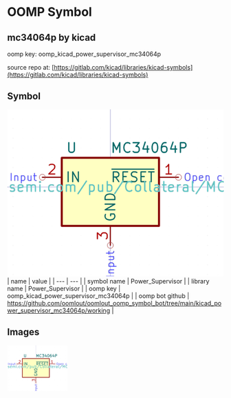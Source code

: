 # OOMP Symbol  
## mc34064p  by kicad  
  
oomp key: oomp_kicad_power_supervisor_mc34064p  
  
source repo at: [https://gitlab.com/kicad/libraries/kicad-symbols](https://gitlab.com/kicad/libraries/kicad-symbols)  
## Symbol  
  
[![working.png](working_600.png)](working.png)  
| name | value | 
| --- | --- | 
| symbol name | Power_Supervisor | 
| library name | Power_Supervisor | 
| oomp key | oomp_kicad_power_supervisor_mc34064p | 
| oomp bot github | https://github.com/oomlout/oomlout_oomp_symbol_bot/tree/main/kicad_power_supervisor_mc34064p/working | 
## Images  
  
[![working.png](working_140.png)](working.png)  

